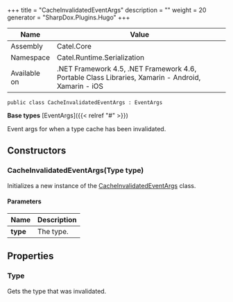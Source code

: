 

+++
title = "CacheInvalidatedEventArgs" 
description = ""
weight = 20
generator = "SharpDox.Plugins.Hugo"
+++

Name|Value
---|---
Assembly|Catel.Core
Namespace|Catel.Runtime.Serialization
Available on|.NET Framework 4.5, .NET Framework 4.6, Portable Class Libraries, Xamarin - Android, Xamarin - iOS

```
public class CacheInvalidatedEventArgs : EventArgs
```

**Base types**
[EventArgs]({{&lt; relref "#" &gt;}})

Event args for when a type cache has been invalidated.

## Constructors

### CacheInvalidatedEventArgs(Type type)

Initializes a new instance of the [CacheInvalidatedEventArgs](#) class.

#### Parameters

Name|Description
---|---
**type**|The type.

## Properties

### Type

Gets the type that was invalidated.

